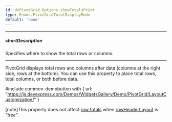 ```yaml
---
id: dxPivotGrid.Options.showTotalsPrior
type: Enums.PivotGridTotalDisplayMode
default: 'none'
---
```

---
##### shortDescription
Specifies where to show the total rows or columns.

---
PivotGrid displays total rows and columns after data (columns at the right side, rows at the bottom). You can use this property to place total rows, total columns, or both before data.

#include common-demobutton with {
    url: "https://js.devexpress.com/Demos/WidgetsGallery/Demo/PivotGrid/LayoutCustomization/"
}

[note]This property does not affect [row totals](/api-reference/10%20UI%20Components/dxPivotGrid/1%20Configuration/showRowTotals.md '/Documentation/ApiReference/UI_Components/dxPivotGrid/Configuration/#showRowTotals') when [rowHeaderLayout](/api-reference/10%20UI%20Components/dxPivotGrid/1%20Configuration/rowHeaderLayout.md '/Documentation/ApiReference/UI_Components/dxPivotGrid/Configuration/#rowHeaderLayout') is *"tree"*.